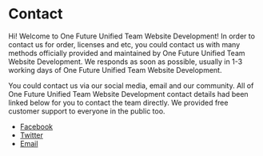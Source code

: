 <h1>Contact</h1>
<p>Hi! Welcome to One Future Unified Team Website Development! In order to contact us for order, licenses and etc, you could contact us with many methods officially provided and maintained by One Future Unified Team Website Development. We responds as soon as possible, usually in 1-3 working days of One Future Unified Team Website Development.</p>
<p>You could contact us via our social media, email and our community. All of One Future Unified Team Website Development contact details had been linked below for you to contact the team directly. We provided free customer support to everyone in the public too.</p>
<ul style="text-align:left;">
  <li><a href="https://www.facebook.com/OFUTeam">Facebook</a>
  <li><a href="https://twitter.com/OFUT2022">Twitter</a>
  <li><a href="mailto:onefutureunifiedteam@gmail.com">Email</a>
</ul>
